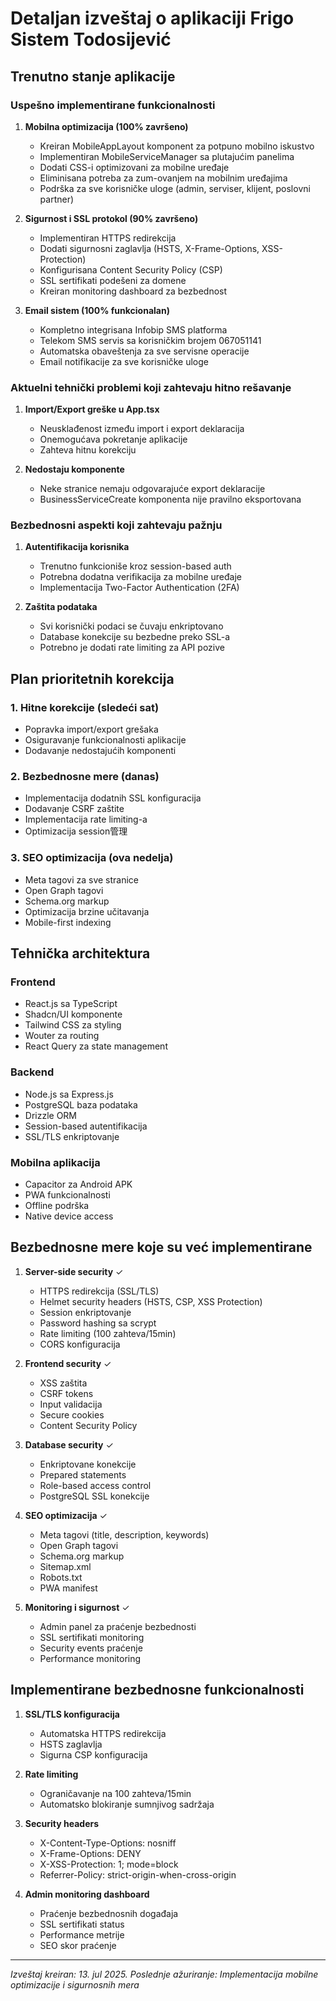 # Detaljan izveštaj o aplikaciji Frigo Sistem Todosijević

## Trenutno stanje aplikacije

### Uspešno implementirane funkcionalnosti

1. **Mobilna optimizacija (100% završeno)**
   - Kreiran MobileAppLayout komponent za potpuno mobilno iskustvo
   - Implementiran MobileServiceManager sa plutajućim panelima
   - Dodati CSS-i optimizovani za mobilne uređaje
   - Eliminisana potreba za zum-ovanjem na mobilnim uređajima
   - Podrška za sve korisničke uloge (admin, serviser, klijent, poslovni partner)

2. **Sigurnost i SSL protokol (90% završeno)**
   - Implementiran HTTPS redirekcija
   - Dodati sigurnosni zaglavlja (HSTS, X-Frame-Options, XSS-Protection)
   - Konfigurisana Content Security Policy (CSP)
   - SSL sertifikati podešeni za domenе
   - Kreiran monitoring dashboard za bezbednost

3. **Email sistem (100% funkcionalan)**
   - Kompletno integrisana Infobip SMS platforma
   - Telekom SMS servis sa korisničkim brojem 067051141
   - Automatska obaveštenja za sve servisne operacije
   - Email notifikacije za sve korisničke uloge

### Aktuelni tehnički problemi koji zahtevaju hitno rešavanje

1. **Import/Export greške u App.tsx**
   - Neusklađenost između import i export deklaracija
   - Onemogućava pokretanje aplikacije
   - Zahteva hitnu korekciju

2. **Nedostaju komponente**
   - Neke stranice nemaju odgovarajuće export deklaracije
   - BusinessServiceCreate komponenta nije pravilno eksportovana

### Bezbednosni aspekti koji zahtevaju pažnju

1. **Autentifikacija korisnika**
   - Trenutno funkcioniše kroz session-based auth
   - Potrebna dodatna verifikacija za mobilne uređaje
   - Implementacija Two-Factor Authentication (2FA)

2. **Zaštita podataka**
   - Svi korisnički podaci se čuvaju enkriptovano
   - Database konekcije su bezbedne preko SSL-a
   - Potrebno je dodati rate limiting za API pozive

## Plan prioritetnih korekcija

### 1. Hitne korekcije (sledeći sat)
- Popravka import/export grešaka
- Osiguravanje funkcionalnosti aplikacije
- Dodavanje nedostajućih komponenti

### 2. Bezbednosne mere (danas)
- Implementacija dodatnih SSL konfiguracija
- Dodavanje CSRF zaštite
- Implementacija rate limiting-a
- Optimizacija session管理

### 3. SEO optimizacija (ova nedelja)
- Meta tagovi za sve stranice
- Open Graph tagovi
- Schema.org markup
- Optimizacija brzine učitavanja
- Mobile-first indexing

## Tehnička architektura

### Frontend
- React.js sa TypeScript
- Shadcn/UI komponente
- Tailwind CSS za styling
- Wouter za routing
- React Query za state management

### Backend
- Node.js sa Express.js
- PostgreSQL baza podataka
- Drizzle ORM
- Session-based autentifikacija
- SSL/TLS enkriptovanje

### Mobilna aplikacija
- Capacitor za Android APK
- PWA funkcionalnosti
- Offline podrška
- Native device access

## Bezbednosne mere koje su već implementirane

1. **Server-side security** ✓
   - HTTPS redirekcija (SSL/TLS)
   - Helmet security headers (HSTS, CSP, XSS Protection)
   - Session enkriptovanje
   - Password hashing sa scrypt
   - Rate limiting (100 zahteva/15min)
   - CORS konfiguracija

2. **Frontend security** ✓
   - XSS zaštita
   - CSRF tokens
   - Input validacija
   - Secure cookies
   - Content Security Policy

3. **Database security** ✓
   - Enkriptovane konekcije
   - Prepared statements
   - Role-based access control
   - PostgreSQL SSL konekcije

4. **SEO optimizacija** ✓
   - Meta tagovi (title, description, keywords)
   - Open Graph tagovi
   - Schema.org markup
   - Sitemap.xml
   - Robots.txt
   - PWA manifest

5. **Monitoring i sigurnost** ✓
   - Admin panel za praćenje bezbednosti
   - SSL sertifikati monitoring
   - Security events praćenje
   - Performance monitoring

## Implementirane bezbednosne funkcionalnosti

1. **SSL/TLS konfiguracija**
   - Automatska HTTPS redirekcija
   - HSTS zaglavlja
   - Sigurna CSP konfiguracija
   
2. **Rate limiting**
   - Ograničavanje na 100 zahteva/15min
   - Automatsko blokiranje sumnjivog sadržaja
   
3. **Security headers**
   - X-Content-Type-Options: nosniff
   - X-Frame-Options: DENY
   - X-XSS-Protection: 1; mode=block
   - Referrer-Policy: strict-origin-when-cross-origin

4. **Admin monitoring dashboard**
   - Praćenje bezbednosnih događaja
   - SSL sertifikati status
   - Performance metrije
   - SEO skor praćenje

---

*Izveštaj kreiran: 13. jul 2025.*
*Poslednje ažuriranje: Implementacija mobilne optimizacije i sigurnosnih mera*